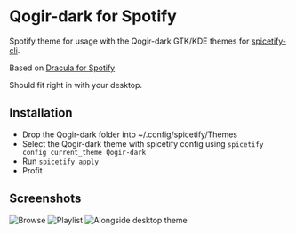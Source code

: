 # Qogir-dark for Spotify

Spotify theme for usage with the Qogir-dark GTK/KDE themes for [spicetify-cli](https://github.com/khanhas/spicetify-cli).

Based on [Dracula for Spotify](https://github.com/mattchrlw/dracula-for-spotify)

Should fit right in with your desktop.

## Installation

- Drop the Qogir-dark folder into ~/.config/spicetify/Themes
- Select the Qogir-dark theme with spicetify config using `spicetify config current_theme Qogir-dark`
- Run `spicetify apply`
- Profit

## Screenshots

![Browse](https://i.imgur.com/iFFSjNI.png)
![Playlist](https://i.imgur.com/h3IO161.png)
![Alongside desktop theme](https://i.imgur.com/KNI5vzP.png)
